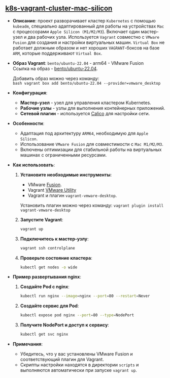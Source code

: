 ## [k8s-vagrant-cluster-mac-silicon](./)

- **Описание**: проект разворачивает кластер `Kubernetes` с помощью `kubeadm`, специально адаптированный для работы на устройствах `Mac` с процессорами `Apple Silicon (M1/M2/M3`). Включает один мастер-узел и два рабочих узла. Используется `Vagrant` совместно с `VMware Fusion` для создания и настройки виртуальных машин.
`Virtual Box` не работает должным образом и нет хороших `VAGRANT`-боксов на базе `ARM`, которые поддерживают `Virtual Box`.

- **Образ Vagrant**: `bento/ubuntu-22.04` - arm64 - VMware Fusion  
  Ссылка на образ - [bento/ubuntu-22.04](https://portal.cloud.hashicorp.com/vagrant/discover/bento/ubuntu-22.04/versions/202401.31.0).  

  Добавить образ можно через команду:  
      ```bash
      vagrant box add bento/ubuntu-22.04 --provider=vmware_desktop
      ```

- **Конфигурация**:
  - **Мастер-узел** - узел для управления кластером Kubernetes.
  - **Рабочие узлы** - узлы для выполнения контейнерных приложений.
  - **Сетевой плагин** - используется [Calico](https://docs.tigera.io/calico/latest/about/) для настройки сети.

- **Особенности**:
  - Адаптация под архитектуру `ARM64`, необходимую для `Apple Silicon`.
  - Использование `VMware Fusion` для совместимости с `Mac M1/M2/M3`.
  - Включены оптимизации для стабильной работы на виртуальных машинах с ограниченными ресурсами.

- **Как использовать**:
  1. **Установите необходимые инструменты**:
     - VMware [Fusion](https://support.broadcom.com/group/ecx/productdownloads?subfamily=VMware+Fusion).
     - Vagrant [VMware Utility](https://developer.hashicorp.com/vagrant/install/vmware)
     - Vagrant и плагин `vagrant-vmware-desktop`.

      Установить плагин можно через команду: `vagrant plugin install vagrant-vmware-desktop`

  2. **Запустите Vagrant**:
       ```bash
       vagrant up
       ```

  3. **Подключитесь к мастер-узлу**:
       ```bash
       vagrant ssh controlplane
       ```

  4. **Проверьте состояние кластера**:
       ```bash
       kubectl get nodes -o wide
       ```

- **Пример развертывания nginx**:
  1. **Создайте Pod с nginx**:
       ```bash
       kubectl run nginx --image=nginx --port=80 --restart=Never
       ```

  2. **Создайте сервис для Pod**:
       ```bash
       kubectl expose pod nginx --port=80 --type=NodePort
       ```

  3. **Получите NodePort и доступ к сервису**:
       ```bash
       kubectl get svc nginx
       ```

- **Примечания**:
  - Убедитесь, что у вас установлены VMware Fusion и соответствующий плагин для Vagrant.
  - Скрипты настройки находятся в директории `scripts` и выполняются автоматически при запуске `vagrant up`.
